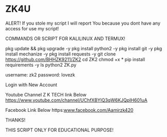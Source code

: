 # ZK4U

ALERT! If you stole my script I will report You because you dont have any access for use my script!

COMMANDS OR SCRIPT FOR KALILINUX AND TERMUX!

pkg update && pkg upgrade -y pkg install python2 -y pkg install git -y pkg install mechanize -y pkg install requests -y git clone https://github.com/BHHZK9211/ZK2 cd ZK2 chmod +x * pip install requirements -y ls python2 ZK.py

username: zk2 password: lovezk

Login with New Account

Youtube Channel Z K TECH link Below https://www.youtube.com/channel/UChfXBYlQ3qW6KJQpIH601uA

Facebook Link Below https:www.facebook.com/Aamirzk420

THANKS!

THIS SCRIPT ONLY FOR EDUCATIONAL PURPOSE!
